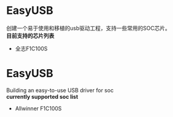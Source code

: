 # EasyUSB
  创建一个易于使用和移植的usb驱动工程，支持一些常用的SOC芯片。  
  **目前支持的芯片列表**
  * 全志F1C100S
# EasyUSB
  Building an easy-to-use USB driver for soc  
  **currently supported soc list**
  * Allwinner F1C100S
